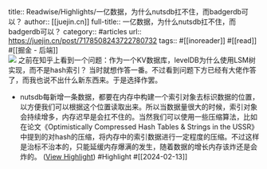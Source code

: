 title:: Readwise/Highlights/一亿数据，为什么nutsdb扛不住，而badgerdb可以？
author:: [[juejin.cn]]
full-title:: 一亿数据，为什么nutsdb扛不住，而badgerdb可以？
category:: #articles
url:: https://juejin.cn/post/7178508243722780732
tags:: #[[inoreader]] #[[read]] #[[掘金 - 后端]]  
![](https://readwise-assets.s3.amazonaws.com/static/images/article4.6bc1851654a0.png)
之前在知乎上看到一个问题：作为一个KV数据库，levelDB为什么使用LSM树实现，而不是hash索引？ 当时就想作答一番。不过看到问题下方已经有大佬作答了，而我也说不出什么新东西来。于是选择作罢。
- nutsdb每新增一条数据，都要在内存中构建一个索引对象去标识数据的位置，以方便我们可以根据这个位置读取出来。所以当数据量很大的时候，索引对象会持续增多，内存迟早是会扛不住的。当然我们可以使用一些压缩算法，比如在论文《Optimistically Compressed Hash Tables & Strings in the USSR》中提到的对hash的压缩，将内存中的索引数据进行一定程度的压缩。不过这样是治标不治本的，只能延缓内存爆满的发生，随着数据的增长内存该炸还是会炸的。 ([View Highlight](https://read.readwise.io/read/01hpf6rsaaxt3qss279ckdmxt9)) #Highlight #[[2024-02-13]]